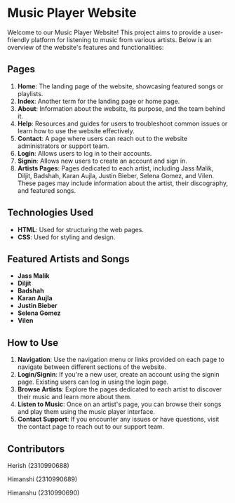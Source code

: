 # Music Player Website

Welcome to our Music Player Website! This project aims to provide a user-friendly platform for listening to music from various artists. Below is an overview of the website's features and functionalities:

## Pages

1. **Home**: The landing page of the website, showcasing featured songs or playlists.
2. **Index**: Another term for the landing page or home page.
3. **About**: Information about the website, its purpose, and the team behind it.
4. **Help**: Resources and guides for users to troubleshoot common issues or learn how to use the website effectively.
5. **Contact**: A page where users can reach out to the website administrators or support team.
6. **Login**: Allows users to log in to their accounts.
7. **Signin**: Allows new users to create an account and sign in.
8. **Artists Pages**: Pages dedicated to each artist, including Jass Malik, Diljit, Badshah, Karan Aujla, Justin Bieber, Selena Gomez, and Vilen. These pages may include information about the artist, their discography, and featured songs.

## Technologies Used

- **HTML**: Used for structuring the web pages.
- **CSS**: Used for styling and design.

## Featured Artists and Songs

- **Jass Malik**
- **Diljit**
- **Badshah**
- **Karan Aujla**
- **Justin Bieber**
- **Selena Gomez**
- **Vilen**

## How to Use

1. **Navigation**: Use the navigation menu or links provided on each page to navigate between different sections of the website.
2. **Login/Signin**: If you're a new user, create an account using the signin page. Existing users can log in using the login page.
3. **Browse Artists**: Explore the pages dedicated to each artist to discover their music and learn more about them.
4. **Listen to Music**: Once on an artist's page, you can browse their songs and play them using the music player interface.
5. **Contact Support**: If you encounter any issues or have questions, visit the contact page to reach out to our support team.

## Contributors

Herish   (2310990688)

Himanshi (2310990689)

Himanshu (2310990690)
